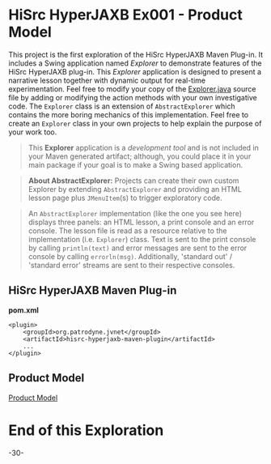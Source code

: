 # HiSrc HyperJAXB Ex001 - Product Model

This project is the first exploration of the HiSrc HyperJAXB Maven Plug-in. It includes a Swing application named *Explorer* to demonstrate features of the HiSrc HyperJAXB plug-in. This *Explorer* application is designed to present a narrative lesson together with dynamic output for real-time experimentation. Feel free to modify your copy of the [Explorer.java][5] source file by adding or modifying the action methods with your own investigative code. The `Explorer` class is an extension of `AbstractExplorer` which contains the more boring mechanics of this implementation. Feel free to create an `Explorer` class in your own projects to help explain the purpose of your work too.

> This **Explorer** application is a *development tool* and is not included in your Maven generated artifact; although, you could place it in your main package if your goal is to make a Swing based application.

> **About AbstractExplorer:** Projects can create their own custom Explorer by extending `AbstractExplorer` and providing an HTML lesson page plus `JMenuItem`(s) to trigger exploratory code.

> An `AbstractExplorer` implementation (like the one you see here) displays three panels: an HTML lesson, a print console and an error console. The lesson file is read as a resource relative to the implementation (i.e. `Explorer`) class. Text is sent to the print console by calling `println(text)` and error messages are sent to the error console by calling `errorln(msg)`. Additionally, 'standard out' / 'standard error' streams are sent to their respective consoles.

## HiSrc HyperJAXB Maven Plug-in

**pom.xml**

~~~
<plugin>
    <groupId>org.patrodyne.jvnet</groupId>
    <artifactId>hisrc-hyperjaxb-maven-plugin</artifactId>
    ...
</plugin>
~~~

## Product Model

[Product Model][7]

# End of this Exploration

-30-

<!-- References -->

[1]: https://www.w3.org/TR/xml/
[2]: https://www.slf4j.org/
[3]: https://en.wikipedia.org/wiki/ISO_8601
[4]: https://github.com/eclipse-ee4j/jaxb-ri/blob/2.3.2-RI-RELEASE/jaxb-ri/xjc/src/main/schemas/com/sun/tools/xjc/reader/xmlschema/bindinfo/binding.xsd?ts=4
[5]: https://github.com/patrodyne/hisrc-hyperjaxb/blob/master/ejb/explore/Ex001-JustProduct/src/test/java/org/patrodyne/jvnet/hyperjaxb/ex001/Explorer.java?ts=4
[6]: https://github.com/patrodyne/hisrc-hyperjaxb/blob/master/ejb/explore/Ex001-JustProduct/project-pom.xml?ts=4
[7]: https://raw.githubusercontent.com/patrodyne/hisrc-hyperjaxb/master/ejb/explore/Ex001-JustProduct/src/test/resources/JustProduct.svg
[8]: https://github.com/patrodyne/hisrc-hyperjaxb/blob/master/ejb/explore/Ex001-JustProduct/src/main/resources/Product.xsd?ts=4
[9]: https://github.com/patrodyne/hisrc-hyperjaxb/blob/master/ejb/explore/Ex001-JustProduct/src/main/resources/Product.xjb?ts=4
